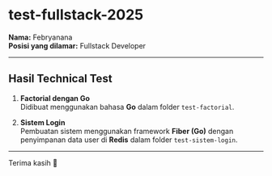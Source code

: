 # test-fullstack-2025

**Nama:** Febryanana  
**Posisi yang dilamar:** Fullstack Developer  

---

## Hasil Technical Test

1. **Factorial dengan Go**  
   Didibuat menggunakan bahasa **Go** dalam folder `test-factorial`.

2. **Sistem Login**  
   Pembuatan sistem menggunakan framework **Fiber (Go)** dengan penyimpanan data user di **Redis**
   dalam folder `test-sistem-login`.

---

Terima kasih 🙏
